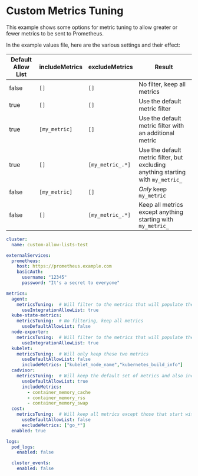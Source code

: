 # Custom Metrics Tuning

This example shows some options for metric tuning to allow greater or fewer metrics to be sent to Prometheus.

In the example values file, here are the various settings and their effect:

| Default Allow List | includeMetrics | excludeMetrics   | Result                                                                           |
|--------------------|----------------|------------------|----------------------------------------------------------------------------------|
| false              | `[]`           | `[]`             | No filter, keep all metrics                                                      |
| true               | `[]`           | `[]`             | Use the default metric filter                                                    |
| true               | `[my_metric]`  | `[]`             | Use the default metric filter with an additional metric                          |
| true               | `[]`           | `[my_metric_.*]` | Use the default metric filter, but excluding anything starting with `my_metric_` |
| false              | `[my_metric]`  | `[]`             | *Only* keep `my_metric`                                                          |
| false              | `[]`           | `[my_metric_.*]` | Keep all metrics except anything starting with `my_metric_`                      |

```yaml
cluster:
  name: custom-allow-lists-test

externalServices:
  prometheus:
    host: https://prometheus.example.com
    basicAuth:
      username: "12345"
      password: "It's a secret to everyone"

metrics:
  agent:
    metricsTuning:  # Will filter to the metrics that will populate the Grafana Agent integration: https://grafana.com/docs/grafana-cloud/monitor-infrastructure/integrations/integration-reference/integration-grafana-agent/
      useIntegrationAllowList: true
  kube-state-metrics:
    metricsTuning:  # No filtering, keep all metrics
      useDefaultAllowList: false
  node-exporter:
    metricsTuning:  # Will filter to the metrics that will populate the Linux node integration: https://grafana.com/docs/grafana-cloud/monitor-infrastructure/integrations/integration-reference/integration-linux-node/
      useIntegrationAllowList: true
  kubelet:
    metricsTuning:  # Will only keep these two metrics
      useDefaultAllowList: false
      includeMetrics: ["kubelet_node_name","kubernetes_build_info"]
  cadvisor:
    metricsTuning:  # Will keep the default set of metrics and also include these three more
      useDefaultAllowList: true
      includeMetrics:
        - container_memory_cache
        - container_memory_rss
        - container_memory_swap
  cost:
    metricsTuning:  # Will keep all metrics except those that start with "go_*"
      useDefaultAllowList: false
      excludeMetrics: ["go_*"]
  enabled: true

logs:
  pod_logs:
    enabled: false

  cluster_events:
    enabled: false
```